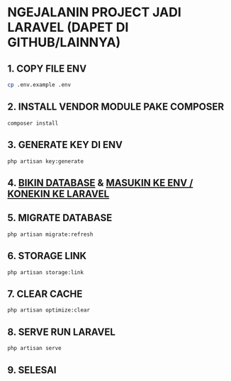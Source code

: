 # NGEJALANIN PROJECT JADI LARAVEL (DAPET DI GITHUB/LAINNYA)

## 1. COPY FILE ENV
```bash
cp .env.example .env
```
## 2. INSTALL VENDOR MODULE PAKE COMPOSER
```
composer install
```
## 3. GENERATE KEY DI ENV
```
php artisan key:generate
```
## 4. [BIKIN DATABASE](https://github.com/urisuzy/tutorial/blob/main/database/BIKIN_DATABASE.md) & [MASUKIN KE ENV / KONEKIN KE LARAVEL](https://github.com/urisuzy/tutorial/blob/main/laravel/database/KONEK_LARAVEL_KE_DATABASE.md)

## 5. MIGRATE DATABASE

```
php artisan migrate:refresh
```
## 6. STORAGE LINK

```
php artisan storage:link
```
## 7. CLEAR CACHE

```
php artisan optimize:clear
```
## 8. SERVE RUN LARAVEL

```
php artisan serve
```
## 9. SELESAI